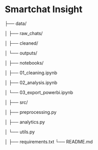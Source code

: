 # Smartchat Insight

├── data/

│   ├── raw_chats/

│   ├── cleaned/

│   └── outputs/

│
├── notebooks/

│   ├── 01_cleaning.ipynb

│   ├── 02_analysis.ipynb

│   └── 03_export_powerbi.ipynb

│
├── src/

│   ├── preprocessing.py

│   ├── analytics.py

│   └── utils.py

│
├── requirements.txt
└── README.md
